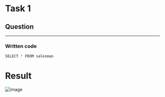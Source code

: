 # Task 1
## Question
****
### Written code
```python
SELECT * FROM salesman
```
# Result
![image](https://user-images.githubusercontent.com/122611764/221362527-78e149ae-d52f-4cf5-b865-96b78bf18236.png)
